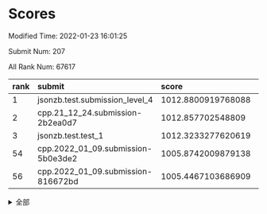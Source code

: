 # Scores

Modified Time: 2022-01-23 16:01:25

Submit Num: 207

All Rank Num: 67617

| rank |               submit               |       score        |       sigma        | pk_num |
| :--- | :--------------------------------- | :----------------- | :----------------- | :----- |
| 1    | jsonzb.test.submission_level_4     | 1012.8800919768088 | 0.8036761352455984 | 1307   |
| 2    | cpp.21_12_24.submission-2b2ea0d7   | 1012.857702548809  | 0.7986959822252688 | 1308   |
| 3    | jsonzb.test.test_1                 | 1012.3233277620619 | 0.811789321591018  | 1305   |
| 54   | cpp.2022_01_09.submission-5b0e3de2 | 1005.8742009879138 | 0.7296960833747796 | 1309   |
| 56   | cpp.2022_01_09.submission-816672bd | 1005.4467103686909 | 0.7429777790989323 | 1305   |


<details>
<summary>全部</summary>

| rank |                 submit                 |       score        |       sigma        | pk_num |
| :--- | :------------------------------------- | :----------------- | :----------------- | :----- |
| 1    | jsonzb.test.submission_level_4         | 1012.8800919768088 | 0.8036761352455984 | 1307   |
| 2    | cpp.21_12_24.submission-2b2ea0d7       | 1012.857702548809  | 0.7986959822252688 | 1308   |
| 3    | jsonzb.test.test_1                     | 1012.3233277620619 | 0.811789321591018  | 1305   |
| 4    | gobigger.level_3.submission_level_3_23 | 1012.259778892891  | 0.7865342539807644 | 1300   |
| 5    | gobigger.level_3.submission_level_3_26 | 1011.1573542321926 | 0.7697204602233936 | 1309   |
| 6    | gobigger.level_3.submission_level_3_21 | 1011.1141610790878 | 0.7788503010528512 | 1312   |
| 7    | gobigger.level_3.submission_level_3_38 | 1011.0990106735583 | 0.7743905709243492 | 1308   |
| 8    | gobigger.level_3.submission_level_3_37 | 1011.0197536511527 | 0.7714542115158366 | 1306   |
| 9    | gobigger.level_3.submission_level_3_15 | 1010.9589512687562 | 0.786365023674341  | 1304   |
| 10   | gobigger.level_3.submission_level_3_41 | 1010.8781534496018 | 0.7633287027414931 | 1309   |
| 11   | gobigger.level_3.submission_level_3_6  | 1010.8770858365492 | 0.7903490668480507 | 1309   |
| 12   | gobigger.level_3.submission_level_3_32 | 1010.8153223223406 | 0.7663673776184862 | 1310   |
| 13   | gobigger.level_3.submission_level_3_44 | 1010.7705645878859 | 0.7690828484455935 | 1305   |
| 14   | gobigger.level_3.submission_level_3_43 | 1010.7488553573643 | 0.758464556255752  | 1306   |
| 15   | gobigger.level_3.submission_level_3_13 | 1010.5368497618831 | 0.7624146470179644 | 1304   |
| 16   | gobigger.level_3.submission_level_3_31 | 1010.5036698999967 | 0.7549596618737832 | 1305   |
| 17   | gobigger.level_3.submission_level_3_47 | 1010.4781893550086 | 0.7680061124059907 | 1303   |
| 18   | gobigger.level_3.submission_level_3_8  | 1010.4225525332395 | 0.7501652934377895 | 1302   |
| 19   | gobigger.level_3.submission_level_3_30 | 1010.3551181953545 | 0.7421898617716929 | 1305   |
| 20   | gobigger.level_3.submission_level_3_28 | 1010.3039266335433 | 0.7491875766738428 | 1306   |
| 21   | gobigger.level_3.submission_level_3_4  | 1010.3022203501109 | 0.7618179091477985 | 1306   |
| 22   | gobigger.level_3.submission_level_3_12 | 1010.2199528096211 | 0.7466591200938069 | 1306   |
| 23   | gobigger.level_3.submission_level_3_49 | 1010.2067841506145 | 0.7619710458373121 | 1306   |
| 24   | gobigger.level_3.submission_level_3_9  | 1010.1843340947219 | 0.7815170742720254 | 1309   |
| 25   | gobigger.level_3.submission_level_3_29 | 1010.1809644068575 | 0.787438864997842  | 1307   |
| 26   | gobigger.level_3.submission_level_3_34 | 1010.1470437349976 | 0.7745382547088631 | 1302   |
| 27   | gobigger.level_3.submission_level_3_35 | 1010.1361459887046 | 0.7585107258019496 | 1307   |
| 28   | gobigger.level_3.submission_level_3_10 | 1010.1206253686307 | 0.7686489040648841 | 1304   |
| 29   | gobigger.level_3.submission_level_3_36 | 1010.0702400710877 | 0.7644657252703481 | 1309   |
| 30   | gobigger.level_3.submission_level_3_20 | 1010.0146856474217 | 0.7688576580714443 | 1303   |
| 31   | gobigger.level_3.submission_level_3_18 | 1010.014063430688  | 0.7456120852102894 | 1303   |
| 32   | gobigger.level_3.submission_level_3_48 | 1009.9754637547785 | 0.756201936755274  | 1304   |
| 33   | gobigger.level_3.submission_level_3_22 | 1009.9117170712278 | 0.7445304161274575 | 1306   |
| 34   | gobigger.level_3.submission_level_3_45 | 1009.9004816521657 | 0.7491540125702821 | 1308   |
| 35   | gobigger.level_3.submission_level_3_39 | 1009.8999849322815 | 0.7504671264049512 | 1311   |
| 36   | gobigger.level_3.submission_level_3_24 | 1009.8807087848108 | 0.756102903708006  | 1307   |
| 37   | gobigger.level_3.submission_level_3_5  | 1009.8227722305294 | 0.743690286477825  | 1303   |
| 38   | gobigger.level_3.submission_level_3_46 | 1009.8074069822891 | 0.7596122929878308 | 1307   |
| 39   | gobigger.level_3.submission_level_3_16 | 1009.7343577038907 | 0.7525594899360957 | 1308   |
| 40   | gobigger.level_3.submission_level_3_40 | 1009.719190163007  | 0.7552057390332743 | 1309   |
| 41   | gobigger.level_3.submission_level_3_0  | 1009.7101694311967 | 0.7519105647400331 | 1308   |
| 42   | gobigger.level_3.submission_level_3_11 | 1009.5748237549512 | 0.757052999063226  | 1303   |
| 43   | gobigger.level_3.submission_level_3_17 | 1009.4773932462512 | 0.7599425463913435 | 1306   |
| 44   | gobigger.level_3.submission_level_3_27 | 1009.2500955982817 | 0.7545287506896675 | 1304   |
| 45   | gobigger.level_3.submission_level_3_33 | 1009.1267174512702 | 0.7472058101574565 | 1304   |
| 46   | gobigger.level_3.submission_level_3_19 | 1008.9963612375781 | 0.7349064604123084 | 1306   |
| 47   | gobigger.level_3.submission_level_3_14 | 1008.9116070274364 | 0.7598640922152725 | 1307   |
| 48   | gobigger.level_3.submission_level_3_1  | 1008.8201709447651 | 0.7490115899340068 | 1305   |
| 49   | gobigger.level_3.submission_level_3_42 | 1008.5340440495229 | 0.7749031626864588 | 1299   |
| 50   | gobigger.level_3.submission_level_3_7  | 1008.5163126429786 | 0.743930196878658  | 1306   |
| 51   | gobigger.level_3.submission_level_3_25 | 1008.4003937625101 | 0.7424719435343907 | 1306   |
| 52   | gobigger.level_3.submission_level_3_2  | 1008.3542597185331 | 0.7596154556805035 | 1306   |
| 53   | gobigger.level_3.submission_level_3_3  | 1008.2266067973886 | 0.7516091419522754 | 1310   |
| 54   | cpp.2022_01_09.submission-5b0e3de2     | 1005.8742009879138 | 0.7296960833747796 | 1309   |
| 55   | gobigger.level_1.submission_level_1_7  | 1005.6303260397797 | 0.7216017755413232 | 1304   |
| 56   | cpp.2022_01_09.submission-816672bd     | 1005.4467103686909 | 0.7429777790989323 | 1305   |
| 57   | gobigger.level_1.submission_level_1_23 | 1005.1025166621074 | 0.7342939291461623 | 1300   |
| 58   | gobigger.level_1.submission_level_1_9  | 1004.9534634947971 | 0.7230400720719722 | 1308   |
| 59   | gobigger.level_1.submission_level_1_35 | 1004.7789577768468 | 0.7316637889735252 | 1303   |
| 60   | gobigger.level_1.submission_level_1_39 | 1004.7754748748551 | 0.7384247823490732 | 1307   |
| 61   | gobigger.level_1.submission_level_1_12 | 1004.6752666233682 | 0.7209520550050716 | 1304   |
| 62   | gobigger.level_1.submission_level_1_2  | 1004.3433217789682 | 0.7163967626436357 | 1308   |
| 63   | gobigger.level_1.submission_level_1_21 | 1004.0015852695855 | 0.7337171250676331 | 1310   |
| 64   | gobigger.level_1.submission_level_1_24 | 1003.9787777028612 | 0.7143240841318086 | 1308   |
| 65   | gobigger.level_1.submission_level_1_29 | 1003.9581774385097 | 0.7079962606323256 | 1304   |
| 66   | gobigger.level_1.submission_level_1_11 | 1003.9163683031996 | 0.7305044402227534 | 1300   |
| 67   | gobigger.level_1.submission_level_1_3  | 1003.8526480630352 | 0.7167261360156327 | 1309   |
| 68   | gobigger.level_1.submission_level_1_36 | 1003.7073145962772 | 0.7206843275888971 | 1307   |
| 69   | gobigger.level_1.submission_level_1_28 | 1003.7062707428554 | 0.7134620073005946 | 1307   |
| 70   | gobigger.level_1.submission_level_1_43 | 1003.5981824531765 | 0.7246846698882037 | 1313   |
| 71   | gobigger.level_1.submission_level_1_27 | 1003.5801407877051 | 0.7127329158427861 | 1309   |
| 72   | gobigger.level_1.submission_level_1_44 | 1003.4799068429528 | 0.7087767851007335 | 1304   |
| 73   | gobigger.level_1.submission_level_1_10 | 1003.4720293345358 | 0.7235060256174544 | 1303   |
| 74   | gobigger.level_1.submission_level_1_30 | 1003.4176979514131 | 0.7109676403887077 | 1310   |
| 75   | gobigger.level_1.submission_level_1_26 | 1003.3849723862887 | 0.7266053004487016 | 1309   |
| 76   | gobigger.level_1.submission_level_1_32 | 1003.3349541243008 | 0.720252010863742  | 1308   |
| 77   | gobigger.level_1.submission_level_1_38 | 1003.3255977485642 | 0.7117783245536988 | 1310   |
| 78   | gobigger.level_1.submission_level_1_34 | 1003.3124758167683 | 0.7215931332602327 | 1310   |
| 79   | gobigger.level_1.submission_level_1_31 | 1003.286477304498  | 0.7227609814450457 | 1315   |
| 80   | gobigger.level_1.submission_level_1_20 | 1003.2104760207443 | 0.724694008400659  | 1304   |
| 81   | gobigger.level_1.submission_level_1_49 | 1003.1912209338    | 0.7223919205635602 | 1306   |
| 82   | gobigger.level_1.submission_level_1_19 | 1003.1283532691904 | 0.7193107759877226 | 1304   |
| 83   | gobigger.level_1.submission_level_1_18 | 1003.0429504053774 | 0.7152670650898242 | 1303   |
| 84   | gobigger.level_1.submission_level_1_48 | 1003.0231545591918 | 0.7131900999923133 | 1310   |
| 85   | gobigger.level_1.submission_level_1_13 | 1003.0053888218637 | 0.7164070806441818 | 1309   |
| 86   | gobigger.level_1.submission_level_1_33 | 1002.9981749914903 | 0.7033616650123531 | 1307   |
| 87   | gobigger.level_1.submission_level_1_4  | 1002.9546514157961 | 0.7233480935009347 | 1302   |
| 88   | gobigger.level_1.submission_level_1_47 | 1002.9369920490237 | 0.7183041357642532 | 1308   |
| 89   | gobigger.level_1.submission_level_1_46 | 1002.9062126501416 | 0.7164122786266369 | 1311   |
| 90   | gobigger.level_1.submission_level_1_15 | 1002.8935155499472 | 0.7122673868176209 | 1306   |
| 91   | gobigger.level_1.submission_level_1_17 | 1002.8908236214382 | 0.7174434717468359 | 1306   |
| 92   | gobigger.level_1.submission_level_1_42 | 1002.8247769988391 | 0.7078710411683319 | 1312   |
| 93   | gobigger.level_1.submission_level_1_16 | 1002.788908596354  | 0.7152885280008797 | 1310   |
| 94   | gobigger.level_1.submission_level_1_40 | 1002.7627217657505 | 0.7072154157785213 | 1309   |
| 95   | gobigger.level_1.submission_level_1_41 | 1002.7586849866359 | 0.7131461070639173 | 1304   |
| 96   | gobigger.level_1.submission_level_1_45 | 1002.7198883802256 | 0.7083636091763919 | 1307   |
| 97   | gobigger.level_1.submission_level_1_37 | 1002.6888836875594 | 0.7111566155400671 | 1306   |
| 98   | gobigger.level_1.submission_level_1_14 | 1002.5887797365299 | 0.7153434243795377 | 1308   |
| 99   | gobigger.level_1.submission_level_1_6  | 1002.4587128668586 | 0.714033092302092  | 1311   |
| 100  | gobigger.level_1.submission_level_1_25 | 1002.4292517813903 | 0.7188025300553487 | 1306   |
| 101  | gobigger.level_1.submission_level_1_0  | 1002.219481074434  | 0.7140294560787276 | 1307   |
| 102  | gobigger.level_1.submission_level_1_22 | 1002.0182669984899 | 0.7155381396892487 | 1305   |
| 103  | gobigger.level_1.submission_level_1_8  | 1002.0157530020916 | 0.708638562995423  | 1304   |
| 104  | gobigger.level_1.submission_level_1_5  | 1001.7705431170679 | 0.7128960248196378 | 1310   |
| 105  | gobigger.level_1.submission_level_1_1  | 1001.5195441810814 | 0.7125703441330753 | 1307   |
| 106  | gobigger.random.submission_random_4    | 997.1767941833152  | 0.7045864362638885 | 1307   |
| 107  | gobigger.random.submission_random_40   | 996.7837181232683  | 0.7117487375346505 | 1303   |
| 108  | gobigger.random.submission_random_16   | 996.5421860095125  | 0.7202286724265392 | 1306   |
| 109  | gobigger.random.submission_random_44   | 996.5266204853671  | 0.7232997754882061 | 1307   |
| 110  | gobigger.random.submission_random_47   | 996.5125385509273  | 0.7084809737158962 | 1306   |
| 111  | gobigger.random.submission_random_33   | 996.3677820006702  | 0.7054692650939856 | 1306   |
| 112  | gobigger.random.submission_random_22   | 996.3623057240136  | 0.704033565460069  | 1306   |
| 113  | gobigger.random.submission_random_15   | 996.3621894751819  | 0.7120602830215925 | 1309   |
| 114  | gobigger.random.submission_random_1    | 996.3469853614569  | 0.697618346876351  | 1303   |
| 115  | gobigger.random.submission_random_10   | 996.3028975571353  | 0.7242914414336146 | 1307   |
| 116  | gobigger.random.submission_random_13   | 996.1886084147112  | 0.7099315806982803 | 1308   |
| 117  | gobigger.random.submission_random_27   | 996.1722069358987  | 0.7016621592827643 | 1306   |
| 118  | gobigger.random.submission_random_41   | 996.093346405283   | 0.7113043020311793 | 1310   |
| 119  | gobigger.random.submission_random_5    | 996.0201950159509  | 0.7121413783428926 | 1305   |
| 120  | gobigger.random.submission_random_46   | 995.955128664074   | 0.7141208867668266 | 1302   |
| 121  | gobigger.random.submission_random_17   | 995.8875700515973  | 0.7097787387727356 | 1306   |
| 122  | gobigger.random.submission_random_12   | 995.8370762252467  | 0.7114802037472558 | 1306   |
| 123  | gobigger.random.submission_random_31   | 995.8139431101724  | 0.7106657160506086 | 1311   |
| 124  | gobigger.random.submission_random_38   | 995.7979147557405  | 0.711240065958072  | 1303   |
| 125  | gobigger.random.submission_random_43   | 995.7762283177101  | 0.7120250691917096 | 1309   |
| 126  | gobigger.random.submission_random_18   | 995.6988567193229  | 0.7090112745721868 | 1304   |
| 127  | gobigger.random.submission_random_34   | 995.6796429332525  | 0.7082037372787173 | 1311   |
| 128  | gobigger.random.submission_random_6    | 995.6504544375288  | 0.7111999075603371 | 1308   |
| 129  | gobigger.random.submission_random_28   | 995.6428452880568  | 0.7161437479200492 | 1309   |
| 130  | gobigger.random.submission_random_25   | 995.608456905518   | 0.7086005579400919 | 1310   |
| 131  | gobigger.random.submission_random_14   | 995.5987502263139  | 0.7054682732089883 | 1306   |
| 132  | gobigger.random.submission_random_30   | 995.5888638257078  | 0.716059037168623  | 1311   |
| 133  | gobigger.random.submission_random_3    | 995.5647082864168  | 0.7173254603247675 | 1307   |
| 134  | gobigger.random.submission_random_48   | 995.5608451970869  | 0.7128091595057959 | 1305   |
| 135  | gobigger.random.submission_random_37   | 995.5566506496349  | 0.7029385671855806 | 1304   |
| 136  | gobigger.random.submission_random_32   | 995.5465574408648  | 0.6970708080444471 | 1308   |
| 137  | gobigger.random.submission_random_36   | 995.5279527501683  | 0.723148131837526  | 1305   |
| 138  | gobigger.random.submission_random_42   | 995.5044976207624  | 0.7224882585893038 | 1304   |
| 139  | gobigger.random.submission_random_45   | 995.494478631335   | 0.709280432769677  | 1309   |
| 140  | gobigger.random.submission_random_26   | 995.4301128565276  | 0.7153587234453983 | 1308   |
| 141  | gobigger.random.submission_random_49   | 995.3876882357902  | 0.7089964622845709 | 1305   |
| 142  | gobigger.random.submission_random_11   | 995.3205133968348  | 0.7158704601954596 | 1307   |
| 143  | gobigger.random.submission_random_35   | 995.3124663525585  | 0.7002039088622513 | 1311   |
| 144  | gobigger.random.submission_random_23   | 995.3072348535686  | 0.7105314166675546 | 1306   |
| 145  | gobigger.random.submission_random_24   | 995.2454851588639  | 0.7083494369970944 | 1307   |
| 146  | gobigger.random.submission_random_8    | 995.1525722940809  | 0.7170319283457451 | 1308   |
| 147  | gobigger.random.submission_random_21   | 995.1040565834761  | 0.7163487488508101 | 1306   |
| 148  | gobigger.random.submission_random_20   | 995.0432505303129  | 0.7169429278062739 | 1310   |
| 149  | gobigger.random.submission_random_19   | 994.9502071898593  | 0.720761318976285  | 1307   |
| 150  | gobigger.random.submission_random_0    | 994.9152860692793  | 0.7160292367035717 | 1307   |
| 151  | gobigger.random.submission_random_9    | 994.8438758648656  | 0.7129859743914297 | 1308   |
| 152  | gobigger.random.submission_random_29   | 994.8436701438773  | 0.7246089697768351 | 1306   |
| 153  | gobigger.random.submission_random_7    | 994.8430282785166  | 0.7128802748718418 | 1304   |
| 154  | gobigger.random.submission_random_2    | 994.6095732318231  | 0.7335819189474159 | 1304   |
| 155  | gobigger.level_2.submission_level_2_21 | 994.144373017527   | 0.7234118089274901 | 1308   |
| 156  | gobigger.level_2.submission_level_2_17 | 993.6224170028665  | 0.7354784572467118 | 1306   |
| 157  | gobigger.level_2.submission_level_2_20 | 993.5549913235456  | 0.724722529964823  | 1307   |
| 158  | gobigger.level_2.submission_level_2_5  | 993.4558791777016  | 0.7431623891211668 | 1301   |
| 159  | gobigger.level_2.submission_level_2_2  | 993.4331895542907  | 0.7321557833856948 | 1303   |
| 160  | gobigger.random.submission_random_39   | 993.3232135504425  | 0.7256033654055893 | 1306   |
| 161  | gobigger.level_2.submission_level_2_13 | 993.146557182594   | 0.7312709518211681 | 1304   |
| 162  | gobigger.level_2.submission_level_2_44 | 993.118889949547   | 0.739520128422628  | 1309   |
| 163  | gobigger.level_2.submission_level_2_26 | 993.1178595485119  | 0.7257081961256774 | 1305   |
| 164  | gobigger.level_2.submission_level_2_27 | 992.9319470668717  | 0.7351473347383269 | 1308   |
| 165  | gobigger.level_2.submission_level_2_1  | 992.9303510941437  | 0.7378717220426331 | 1309   |
| 166  | gobigger.level_2.submission_level_2_35 | 992.8219083332563  | 0.7458239794127299 | 1308   |
| 167  | gobigger.level_2.submission_level_2_24 | 992.6694923133285  | 0.7455224552463461 | 1300   |
| 168  | gobigger.level_2.submission_level_2_37 | 992.5542521609912  | 0.7291849279976399 | 1307   |
| 169  | gobigger.level_2.submission_level_2_30 | 992.5247438834799  | 0.7492027373862725 | 1308   |
| 170  | gobigger.level_2.submission_level_2_14 | 992.5159848738472  | 0.7261061600033365 | 1302   |
| 171  | gobigger.level_2.submission_level_2_34 | 992.4644670662278  | 0.7343290714639072 | 1306   |
| 172  | gobigger.level_2.submission_level_2_38 | 992.4600721999625  | 0.7451476001877457 | 1306   |
| 173  | gobigger.level_2.submission_level_2_32 | 992.3411885574947  | 0.7381420732091659 | 1310   |
| 174  | gobigger.level_2.submission_level_2_48 | 992.3036325854532  | 0.74988091781075   | 1304   |
| 175  | gobigger.level_2.submission_level_2_47 | 992.2806584472445  | 0.7370649959179102 | 1306   |
| 176  | gobigger.level_2.submission_level_2_12 | 992.2069117451157  | 0.7410150738135999 | 1309   |
| 177  | gobigger.level_2.submission_level_2_39 | 992.1754827767838  | 0.7365599827814752 | 1310   |
| 178  | gobigger.level_2.submission_level_2_36 | 992.154567491763   | 0.7604447004917133 | 1310   |
| 179  | gobigger.level_2.submission_level_2_49 | 992.1270279972454  | 0.7404220889999754 | 1310   |
| 180  | gobigger.level_2.submission_level_2_16 | 992.0896126287942  | 0.7515163241289504 | 1306   |
| 181  | gobigger.level_2.submission_level_2_18 | 991.9997252515539  | 0.7350010834741295 | 1305   |
| 182  | gobigger.level_2.submission_level_2_25 | 991.968184421839   | 0.7437521660772386 | 1305   |
| 183  | gobigger.level_2.submission_level_2_46 | 991.9057253080169  | 0.7291699277367936 | 1309   |
| 184  | gobigger.level_2.submission_level_2_0  | 991.8621937537434  | 0.7471699320394292 | 1308   |
| 185  | gobigger.level_2.submission_level_2_8  | 991.840954763864   | 0.7570904990493778 | 1304   |
| 186  | gobigger.level_2.submission_level_2_45 | 991.8253867546748  | 0.7409077318765818 | 1305   |
| 187  | gobigger.level_2.submission_level_2_7  | 991.7500259096552  | 0.74573669314178   | 1306   |
| 188  | gobigger.level_2.submission_level_2_40 | 991.6831624935877  | 0.7354233413121238 | 1306   |
| 189  | gobigger.level_2.submission_level_2_22 | 991.6491525928147  | 0.7342084867361242 | 1307   |
| 190  | gobigger.level_2.submission_level_2_41 | 991.5648079706813  | 0.744645601455684  | 1311   |
| 191  | gobigger.level_2.submission_level_2_6  | 991.5017760176158  | 0.7351663108528438 | 1305   |
| 192  | gobigger.level_2.submission_level_2_23 | 991.4509453192068  | 0.7461603454065744 | 1304   |
| 193  | gobigger.level_2.submission_level_2_28 | 991.4471718002145  | 0.740907553910163  | 1308   |
| 194  | gobigger.level_2.submission_level_2_9  | 991.4262129081154  | 0.7419843691984608 | 1312   |
| 195  | gobigger.level_2.submission_level_2_3  | 991.4212069260693  | 0.7449441663366858 | 1303   |
| 196  | gobigger.level_2.submission_level_2_29 | 991.381187321432   | 0.7763004046495197 | 1305   |
| 197  | gobigger.level_2.submission_level_2_15 | 991.3433790254008  | 0.7472656420844566 | 1305   |
| 198  | gobigger.level_2.submission_level_2_19 | 991.3164370728454  | 0.7618960066809864 | 1308   |
| 199  | gobigger.level_2.submission_level_2_31 | 991.2471923409197  | 0.7549914404880514 | 1308   |
| 200  | gobigger.level_2.submission_level_2_42 | 991.2160425308417  | 0.7514211441218774 | 1310   |
| 201  | gobigger.level_2.submission_level_2_43 | 990.8733565650131  | 0.7554845232926756 | 1304   |
| 202  | gobigger.level_2.submission_level_2_10 | 990.6711217137677  | 0.7574359376412104 | 1310   |
| 203  | gobigger.level_2.submission_level_2_4  | 990.4975456797762  | 0.7538805671776181 | 1308   |
| 204  | gobigger.level_2.submission_level_2_33 | 989.9281306946668  | 0.7614737432118656 | 1308   |
| 205  | gobigger.level_2.submission_level_2_11 | 989.7469290607683  | 0.780035609513624  | 1307   |
| 206  | gobigger.none.submission_none_1        | 979.0640945305464  | 1.2662074552935139 | 1306   |
| 207  | gobigger.none.submission_none_0        | 975.2262580463931  | 1.4640287136884462 | 1311   |

</details>